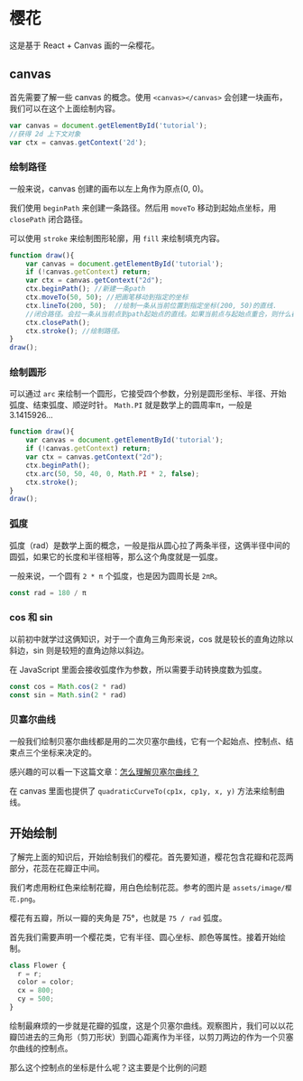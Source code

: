 # 樱花
这是基于 React + Canvas 画的一朵樱花。
## canvas
首先需要了解一些 canvas 的概念。使用 `<canvas></canvas>` 会创建一块画布，我们可以在这个上面绘制内容。
```js
var canvas = document.getElementById('tutorial');
//获得 2d 上下文对象
var ctx = canvas.getContext('2d');
```
### 绘制路径
一般来说，canvas 创建的画布以左上角作为原点(0, 0)。

我们使用 `beginPath` 来创建一条路径。然后用 `moveTo` 移动到起始点坐标，用 `closePath` 闭合路径。

可以使用 `stroke` 来绘制图形轮廓，用 `fill` 来绘制填充内容。

```js
function draw(){
    var canvas = document.getElementById('tutorial');
    if (!canvas.getContext) return;
    var ctx = canvas.getContext("2d");
    ctx.beginPath(); //新建一条path
    ctx.moveTo(50, 50); //把画笔移动到指定的坐标
    ctx.lineTo(200, 50);  //绘制一条从当前位置到指定坐标(200, 50)的直线.
    //闭合路径。会拉一条从当前点到path起始点的直线。如果当前点与起始点重合，则什么都不做
    ctx.closePath();
    ctx.stroke(); //绘制路径。
}
draw();
```
### 绘制圆形
可以通过 `arc` 来绘制一个圆形，它接受四个参数，分别是圆形坐标、半径、开始弧度、结束弧度、顺逆时针。
`Math.PI` 就是数学上的圆周率π，一般是 3.1415926...

```js
function draw(){
    var canvas = document.getElementById('tutorial');
    if (!canvas.getContext) return;
    var ctx = canvas.getContext("2d");
    ctx.beginPath();
    ctx.arc(50, 50, 40, 0, Math.PI * 2, false);
    ctx.stroke();
}
draw();
```
### 弧度
弧度（rad）是数学上面的概念，一般是指从圆心拉了两条半径，这俩半径中间的圆弧，如果它的长度和半径相等，那么这个角度就是一弧度。

一般来说，一个圆有 `2 * π` 个弧度，也是因为圆周长是 `2πR`。
```js
const rad = 180 / π
```
### cos 和 sin
以前初中就学过这俩知识，对于一个直角三角形来说，cos 就是较长的直角边除以斜边，sin 则是较短的直角边除以斜边。

在 JavaScript 里面会接收弧度作为参数，所以需要手动转换度数为弧度。

```js
const cos = Math.cos(2 * rad)
const sin = Math.sin(2 * rad)
```
### 贝塞尔曲线
一般我们绘制贝塞尔曲线都是用的二次贝塞尔曲线，它有一个起始点、控制点、结束点三个坐标来决定的。

感兴趣的可以看一下这篇文章：[怎么理解贝塞尔曲线？](https://www.zhihu.com/question/29565629)

在 canvas 里面也提供了 `quadraticCurveTo(cp1x, cp1y, x, y)` 方法来绘制曲线。

## 开始绘制
了解完上面的知识后，开始绘制我们的樱花。首先要知道，樱花包含花瓣和花蕊两部分，花蕊在花瓣正中间。

我们考虑用粉红色来绘制花瓣，用白色绘制花蕊。参考的图片是 `assets/image/樱花.png`。

樱花有五瓣，所以一瓣的夹角是 75°，也就是 `75 / rad` 弧度。

首先我们需要声明一个樱花类，它有半径、圆心坐标、颜色等属性。接着开始绘制。

```js
class Flower {
  r = r;
  color = color;
  cx = 800;
  cy = 500;
}
```
绘制最麻烦的一步就是花瓣的弧度，这是个贝塞尔曲线。观察图片，我们可以以花瓣凹进去的三角形（剪刀形状）到圆心距离作为半径，以剪刀两边的作为一个贝塞尔曲线的控制点。

那么这个控制点的坐标是什么呢？这主要是个比例的问题